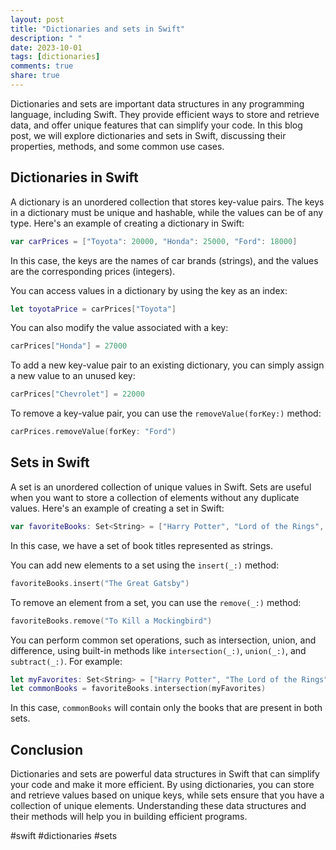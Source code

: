 ```yaml
---
layout: post
title: "Dictionaries and sets in Swift"
description: " "
date: 2023-10-01
tags: [dictionaries]
comments: true
share: true
---
```


Dictionaries and sets are important data structures in any programming language, including Swift. They provide efficient ways to store and retrieve data, and offer unique features that can simplify your code. In this blog post, we will explore dictionaries and sets in Swift, discussing their properties, methods, and some common use cases.

## Dictionaries in Swift

A dictionary is an unordered collection that stores key-value pairs. The keys in a dictionary must be unique and hashable, while the values can be of any type. Here's an example of creating a dictionary in Swift:

```swift
var carPrices = ["Toyota": 20000, "Honda": 25000, "Ford": 18000]
```

In this case, the keys are the names of car brands (strings), and the values are the corresponding prices (integers).

You can access values in a dictionary by using the key as an index:

```swift
let toyotaPrice = carPrices["Toyota"]
```

You can also modify the value associated with a key:

```swift
carPrices["Honda"] = 27000
```

To add a new key-value pair to an existing dictionary, you can simply assign a new value to an unused key:

```swift
carPrices["Chevrolet"] = 22000
```

To remove a key-value pair, you can use the `removeValue(forKey:)` method:

```swift
carPrices.removeValue(forKey: "Ford")
```

## Sets in Swift

A set is an unordered collection of unique values in Swift. Sets are useful when you want to store a collection of elements without any duplicate values. Here's an example of creating a set in Swift:

```swift
var favoriteBooks: Set<String> = ["Harry Potter", "Lord of the Rings", "To Kill a Mockingbird"]
```

In this case, we have a set of book titles represented as strings.

You can add new elements to a set using the `insert(_:)` method:

```swift
favoriteBooks.insert("The Great Gatsby")
```

To remove an element from a set, you can use the `remove(_:)` method:

```swift
favoriteBooks.remove("To Kill a Mockingbird")
```

You can perform common set operations, such as intersection, union, and difference, using built-in methods like `intersection(_:)`, `union(_:)`, and `subtract(_:)`. For example:

```swift
let myFavorites: Set<String> = ["Harry Potter", "The Lord of the Rings"]
let commonBooks = favoriteBooks.intersection(myFavorites)
```

In this case, `commonBooks` will contain only the books that are present in both sets.

## Conclusion

Dictionaries and sets are powerful data structures in Swift that can simplify your code and make it more efficient. By using dictionaries, you can store and retrieve values based on unique keys, while sets ensure that you have a collection of unique elements. Understanding these data structures and their methods will help you in building efficient programs.

#swift #dictionaries #sets
